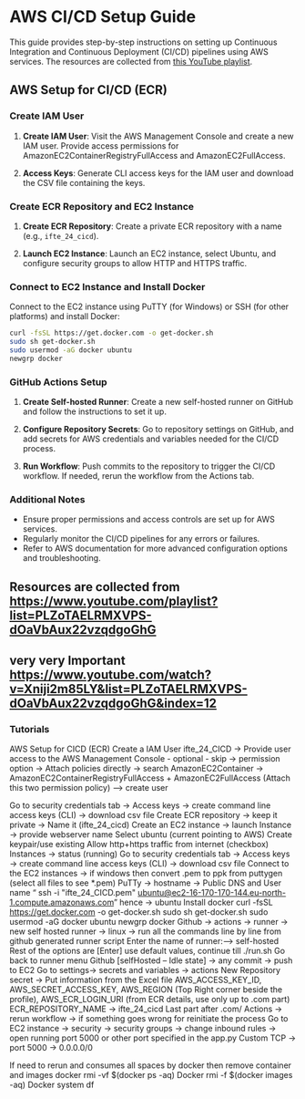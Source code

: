 # AWS CI/CD Setup Guide

This guide provides step-by-step instructions on setting up Continuous Integration and Continuous Deployment (CI/CD) pipelines using AWS services. The resources are collected from [this YouTube playlist](https://www.youtube.com/playlist?list=PLZoTAELRMXVPS-dOaVbAux22vzqdgoGhG).

## AWS Setup for CI/CD (ECR)

### Create IAM User

1. **Create IAM User**: Visit the AWS Management Console and create a new IAM user. Provide access permissions for AmazonEC2ContainerRegistryFullAccess and AmazonEC2FullAccess.

2. **Access Keys**: Generate CLI access keys for the IAM user and download the CSV file containing the keys.

### Create ECR Repository and EC2 Instance

1. **Create ECR Repository**: Create a private ECR repository with a name (e.g., `ifte_24_cicd`).

2. **Launch EC2 Instance**: Launch an EC2 instance, select Ubuntu, and configure security groups to allow HTTP and HTTPS traffic.

### Connect to EC2 Instance and Install Docker

Connect to the EC2 instance using PuTTY (for Windows) or SSH (for other platforms) and install Docker:

```bash
curl -fsSL https://get.docker.com -o get-docker.sh
sudo sh get-docker.sh
sudo usermod -aG docker ubuntu
newgrp docker
```

### GitHub Actions Setup

1. **Create Self-hosted Runner**: Create a new self-hosted runner on GitHub and follow the instructions to set it up.

2. **Configure Repository Secrets**: Go to repository settings on GitHub, and add secrets for AWS credentials and variables needed for the CI/CD process.

3. **Run Workflow**: Push commits to the repository to trigger the CI/CD workflow. If needed, rerun the workflow from the Actions tab.

### Additional Notes

- Ensure proper permissions and access controls are set up for AWS services.
- Regularly monitor the CI/CD pipelines for any errors or failures.
- Refer to AWS documentation for more advanced configuration options and troubleshooting.



## Resources are collected from https://www.youtube.com/playlist?list=PLZoTAELRMXVPS-dOaVbAux22vzqdgoGhG
## very very Important  https://www.youtube.com/watch?v=Xniji2m85LY&list=PLZoTAELRMXVPS-dOaVbAux22vzqdgoGhG&index=12

### Tutorials
AWS Setup for CICD (ECR)
Create a IAM User 
ifte_24_CICD  → Provide user access to the AWS Management Console - optional  - skip → permission option → Attach policies directly → search AmazonEC2Container → AmazonEC2ContainerRegistryFullAccess + AmazonEC2FullAccess
(Attach this two permission policy) —> create user 

Go to security credentials tab → Access keys → create command line access keys (CLI) → download csv file
Create ECR repository → keep it private → Name it (ifte_24_cicd)
Create an EC2 instance → launch Instance → provide webserver name 
Select ubuntu (current pointing to AWS)
Create keypair/use existing
Allow http+https traffic from internet (checkbox)
Instances → status (running)
Go to security credentials tab → Access keys → create command line access keys (CLI) → download csv file
Connect to the EC2 instances → if windows then convert .pem to ppk from puttygen (select all files to see *.pem)
PuTTy → hostname → Public DNS  and User name “ ssh -i "ifte_24_CICD.pem" ubuntu@ec2-16-170-170-144.eu-north-1.compute.amazonaws.com” hence → ubuntu
Install docker 
curl -fsSL https://get.docker.com -o get-docker.sh
sudo sh get-docker.sh
sudo usermod -aG docker ubuntu
newgrp docker
Github → actions → runner → new self hosted runner → linux → run all the commands line by line from github generated runner script
Enter the name of runner:--> self-hosted   
Rest of the options are [Enter] use default values, continue till ./run.sh
Go back to runner menu Github [selfHosted – Idle state] → any commit → push to EC2
Go to settings→ secrets and variables → actions
New Repository secret → Put information from the Excel file 
AWS_ACCESS_KEY_ID, AWS_SECRET_ACCESS_KEY,  AWS_REGION (Top Right corner beside the profile), AWS_ECR_LOGIN_URI (from ECR details, use only up to .com part) 
ECR_REPOSITORY_NAME → ifte_24_cicd Last part after .com/
Actions → rerun workflow  -> if something goes wrong for reinitiate the process
Go to EC2 instance → security → security groups → change inbound rules → open running port 5000 or other port specified in the app.py 
Custom TCP -> port 5000 -> 0.0.0.0/0

If need to rerun and consumes all spaces by docker then remove container and images
docker rmi -vf $(docker ps -aq) 
Docker rmi -f $(docker images -aq)
Docker system df 
